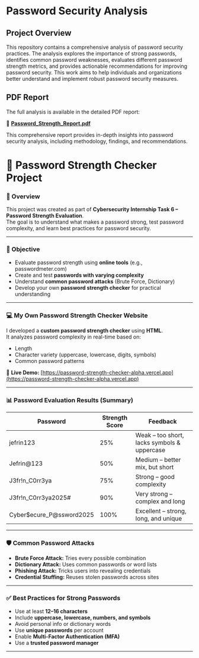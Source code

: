 # Password Security Analysis

## Project Overview

This repository contains a comprehensive analysis of password security practices. The analysis explores the importance of strong passwords, identifies common password weaknesses, evaluates different password strength metrics, and provides actionable recommendations for improving password security. This work aims to help individuals and organizations better understand and implement robust password security measures.

## PDF Report

The full analysis is available in the detailed PDF report:

📄 **[Password_Strength_Report.pdf](Password_Strength_Report.pdf)**

This comprehensive report provides in-depth insights into password security analysis, including methodology, findings, and recommendations.

# 🔐 Password Strength Checker Project

### 📘 Overview
This project was created as part of **Cybersecurity Internship Task 6 – Password Strength Evaluation**.  
The goal is to understand what makes a password strong, test password complexity, and learn best practices for password security.

---

### 🧠 Objective
- Evaluate password strength using **online tools** (e.g., passwordmeter.com)
- Create and test **passwords with varying complexity**
- Understand **common password attacks** (Brute Force, Dictionary)
- Develop your own **password strength checker** for practical understanding

---

### 💻 My Own Password Strength Checker Website
I developed a **custom password strength checker** using **HTML**.  
It analyzes password complexity in real-time based on:
- Length
- Character variety (uppercase, lowercase, digits, symbols)
- Common password patterns

🔗 **Live Demo:** [https://password-strength-checker-alpha.vercel.app](https://password-strength-checker-alpha.vercel.app)

---

### 📊 Password Evaluation Results (Summary)
| Password | Strength Score | Feedback |
|-----------|----------------|-----------|
| jefrin123 | 25% | Weak – too short, lacks symbols & uppercase |
| Jefrin@123 | 50% | Medium – better mix, but short |
| J3fr!n_C0rr3ya | 75% | Strong – good complexity |
| J3fr!n_C0rr3ya2025# | 90% | Very strong – complex and long |
| Cyber$ecure_P@ssword2025 | 100% | Excellent – strong, long, and unique |

---

### 🛡️ Common Password Attacks
- **Brute Force Attack:** Tries every possible combination  
- **Dictionary Attack:** Uses common passwords or word lists  
- **Phishing Attack:** Tricks users into revealing credentials  
- **Credential Stuffing:** Reuses stolen passwords across sites  

---

### ✅ Best Practices for Strong Passwords
- Use at least **12–16 characters**  
- Include **uppercase, lowercase, numbers, and symbols**  
- Avoid personal info or dictionary words  
- Use **unique passwords** per account  
- Enable **Multi-Factor Authentication (MFA)**  
- Use a **trusted password manager**

---

